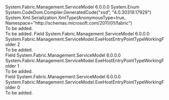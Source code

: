 <Type Name="ExeHostEntryPointTypeWorkingFolder" FullName="System.Fabric.Management.ServiceModel.ExeHostEntryPointTypeWorkingFolder">
  <TypeSignature Language="C#" Value="public enum ExeHostEntryPointTypeWorkingFolder" />
  <TypeSignature Language="ILAsm" Value=".class public auto ansi sealed ExeHostEntryPointTypeWorkingFolder extends System.Enum" />
  <TypeSignature Language="DocId" Value="T:System.Fabric.Management.ServiceModel.ExeHostEntryPointTypeWorkingFolder" />
  <TypeSignature Language="VB.NET" Value="Public Enum ExeHostEntryPointTypeWorkingFolder" />
  <TypeSignature Language="F#" Value="type ExeHostEntryPointTypeWorkingFolder = " />
  <AssemblyInfo>
    <AssemblyName>System.Fabric.Management.ServiceModel</AssemblyName>
    <AssemblyVersion>6.0.0.0</AssemblyVersion>
  </AssemblyInfo>
  <Base>
    <BaseTypeName>System.Enum</BaseTypeName>
  </Base>
  <Attributes>
    <Attribute>
      <AttributeName>System.CodeDom.Compiler.GeneratedCode("xsd", "4.0.30319.17929")</AttributeName>
    </Attribute>
    <Attribute>
      <AttributeName>System.Xml.Serialization.XmlType(AnonymousType=true, Namespace="http://schemas.microsoft.com/2011/01/fabric")</AttributeName>
    </Attribute>
  </Attributes>
  <Docs>
    <summary>To be added.</summary>
    <remarks>To be added.</remarks>
  </Docs>
  <Members>
    <Member MemberName="CodeBase">
      <MemberSignature Language="C#" Value="CodeBase" />
      <MemberSignature Language="ILAsm" Value=".field public static literal valuetype System.Fabric.Management.ServiceModel.ExeHostEntryPointTypeWorkingFolder CodeBase = int32(2)" />
      <MemberSignature Language="DocId" Value="F:System.Fabric.Management.ServiceModel.ExeHostEntryPointTypeWorkingFolder.CodeBase" />
      <MemberSignature Language="VB.NET" Value="CodeBase" />
      <MemberSignature Language="F#" Value="CodeBase = 2" Usage="System.Fabric.Management.ServiceModel.ExeHostEntryPointTypeWorkingFolder.CodeBase" />
      <MemberType>Field</MemberType>
      <AssemblyInfo>
        <AssemblyName>System.Fabric.Management.ServiceModel</AssemblyName>
        <AssemblyVersion>6.0.0.0</AssemblyVersion>
      </AssemblyInfo>
      <ReturnValue>
        <ReturnType>System.Fabric.Management.ServiceModel.ExeHostEntryPointTypeWorkingFolder</ReturnType>
      </ReturnValue>
      <MemberValue>2</MemberValue>
      <Docs>
        <summary>To be added.</summary>
      </Docs>
    </Member>
    <Member MemberName="CodePackage">
      <MemberSignature Language="C#" Value="CodePackage" />
      <MemberSignature Language="ILAsm" Value=".field public static literal valuetype System.Fabric.Management.ServiceModel.ExeHostEntryPointTypeWorkingFolder CodePackage = int32(1)" />
      <MemberSignature Language="DocId" Value="F:System.Fabric.Management.ServiceModel.ExeHostEntryPointTypeWorkingFolder.CodePackage" />
      <MemberSignature Language="VB.NET" Value="CodePackage" />
      <MemberSignature Language="F#" Value="CodePackage = 1" Usage="System.Fabric.Management.ServiceModel.ExeHostEntryPointTypeWorkingFolder.CodePackage" />
      <MemberType>Field</MemberType>
      <AssemblyInfo>
        <AssemblyName>System.Fabric.Management.ServiceModel</AssemblyName>
        <AssemblyVersion>6.0.0.0</AssemblyVersion>
      </AssemblyInfo>
      <ReturnValue>
        <ReturnType>System.Fabric.Management.ServiceModel.ExeHostEntryPointTypeWorkingFolder</ReturnType>
      </ReturnValue>
      <MemberValue>1</MemberValue>
      <Docs>
        <summary>To be added.</summary>
      </Docs>
    </Member>
    <Member MemberName="Work">
      <MemberSignature Language="C#" Value="Work" />
      <MemberSignature Language="ILAsm" Value=".field public static literal valuetype System.Fabric.Management.ServiceModel.ExeHostEntryPointTypeWorkingFolder Work = int32(0)" />
      <MemberSignature Language="DocId" Value="F:System.Fabric.Management.ServiceModel.ExeHostEntryPointTypeWorkingFolder.Work" />
      <MemberSignature Language="VB.NET" Value="Work" />
      <MemberSignature Language="F#" Value="Work = 0" Usage="System.Fabric.Management.ServiceModel.ExeHostEntryPointTypeWorkingFolder.Work" />
      <MemberType>Field</MemberType>
      <AssemblyInfo>
        <AssemblyName>System.Fabric.Management.ServiceModel</AssemblyName>
        <AssemblyVersion>6.0.0.0</AssemblyVersion>
      </AssemblyInfo>
      <ReturnValue>
        <ReturnType>System.Fabric.Management.ServiceModel.ExeHostEntryPointTypeWorkingFolder</ReturnType>
      </ReturnValue>
      <MemberValue>0</MemberValue>
      <Docs>
        <summary>To be added.</summary>
      </Docs>
    </Member>
  </Members>
</Type>